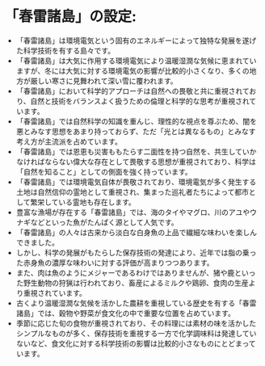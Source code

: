 # 「春雷諸島」の設定:

* 「春雷諸島」は環境電気という固有のエネルギーによって独特な発展を遂げた科学技術を有する島々です。
* 「春雷諸島」は大気に作用する環境電気により温暖湿潤な気候に恵まれていますが、冬には大気に対する環境電気の影響が比較的小さくなり、多くの地方が厳しい寒さに見舞われて深い雪に覆われます。
* 「春雷諸島」において科学的アプローチは自然への畏敬と共に重視されており、自然と技術をバランスよく扱うための倫理と科学的な思考が重視されています。
* 「春雷諸島」では自然科学の知識を重んじ、理性的な視点を尊ぶため、闇を悪とみなす思想をあまり持っておらず、ただ「光とは異なるもの」とみなす考え方が主流派を占めています。
* 「春雷諸島」では恩恵も災害ももたらす二面性を持つ自然を、共生していかなければならない偉大な存在として畏敬する思想が重視されており、科学は「自然を知ること」としての側面を強く持っています。
* 「春雷諸島」では環境電気自体が畏敬されており、環境電気が多く発生する土地は自然信仰の霊地として重視され、集まった巡礼者たちによって都市として繁栄している霊地も存在します。
* 豊富な漁場が存在する「春雷諸島」では、海のタイやマグロ、川のアユやウナギなどといった魚がたんぱく源として人気です。
* 「春雷諸島」の人々は古来から淡白な白身魚の上品で繊細な味わいを楽しんできました。
* しかし、科学の発展がもたらした保存技術の発達により、近年では脂の乗った赤身魚の濃厚な味わいに対する評価が高まりつつあります。
* また、肉は魚のようにメジャーであるわけではありませんが、猪や鹿といった野生動物の狩猟は行われており、畜産によるミルクや鶏卵、食肉の生産より重視されています。
* 古くより温暖湿潤な気候を活かした農耕を重視している歴史を有する「春雷諸島」では、穀物や野菜が食文化の中で重要な位置を占めています。
* 季節に応じた旬の食物が重視されており、その料理には素材の味を活かしたシンプルなものが多く、保存技術を重視する一方で化学調味料は発達していないなど、食文化に対する科学技術の影響は比較的小さなものにとどまっています。
